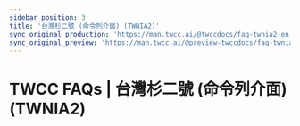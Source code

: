 ```yaml
---
sidebar_position: 3
title: '台灣杉二號 (命令列介面) (TWNIA2)'
sync_original_production: 'https://man.twcc.ai/@twccdocs/faq-twnia2-en' 
sync_original_preview: 'https://man.twcc.ai/@preview-twccdocs/faq-twnia2-en'
---
```


# TWCC FAQs | 台灣杉二號 (命令列介面) (TWNIA2)